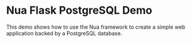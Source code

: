 # Nua Flask PostgreSQL Demo

This demo shows how to use the Nua framework to create a simple web application backed by a PostgreSQL database.
